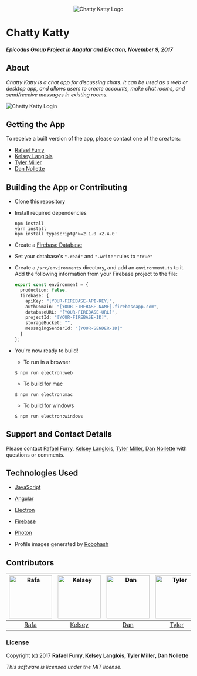 <p align="center">
  <img src="https://user-images.githubusercontent.com/13779974/32600186-a38fc8bc-c4f3-11e7-84d8-9b587ea8f6d9.png" alt="Chatty Katty Logo">
</p>

# Chatty Katty

##### _Epicodus Group Project in Angular and Electron, November 9, 2017_

## About

_Chatty Katty is a chat app for discussing chats. It can be used as a web or desktop app, and allows users to create accounts, make chat rooms, and send/receive messages in existing rooms._

![Chatty Katty Login](https://user-images.githubusercontent.com/13779974/32600403-594ef72c-c4f4-11e7-87a4-b678669781e6.png)


## Getting the App

To receive a built version of the app, please contact one of the creators:
  * [Rafael Furry](rfurry@gmail.com)
  * [Kelsey Langlois](mailto:kels.langlois@gmail.com)
  * [Tyler Miller](Tylermiller94@gmail.com)
  * [Dan Nollette](mailto:nollette.dan@gmail.com)

## Building the App or Contributing

* Clone this repository
* Install required dependencies
  ```
  npm install
  yarn install
  npm install typescript@'>=2.1.0 <2.4.0'
  ```
* Create a [Firebase Database](https://firebase.google.com/)
* Set your database's ```".read"``` and ```".write"``` rules to ```"true"```
* Create a ```/src/environments``` directory, and add an ```environment.ts``` to it. Add the following information from your Firebase project to the file:
  ```typescript
  export const environment = {
    production: false,
    firebase: {
      apiKey: "[YOUR-FIREBASE-API-KEY]",
      authDomain: "[YOUR-FIREBASE-NAME].firebaseapp.com",
      databaseURL: "[YOUR-FIREBASE-URL]",
      projectId: "[YOUR-FIREBASE-ID]",
      storageBucket: "",
      messagingSenderId: "[YOUR-SENDER-ID]"
    }
  };

  ```
* You're now ready to build!

  * To run in a browser
  ```
  $ npm run electron:web
  ```

  * To build for mac
  ```
  $ npm run electron:mac
  ```

  * To build for windows
  ```
  $ npm run electron:windows
  ```

## Support and Contact Details

Please contact [Rafael Furry](rfurry@gmail.com), [Kelsey Langlois](mailto:kels.langlois@gmail.com), [Tyler Miller](Tylermiller94@gmail.com), [Dan Nollette](mailto:nollette.dan@gmail.com) with questions or comments.


## Technologies Used

* [JavaScript](https://www.javascript.com/)
* [Angular](https://angular.io/)
* [Electron](https://electron.atom.io/)
* [Firebase](https://firebase.google.com/)
* [Photon](http://photonkit.com/)

* Profile images generated by [Robohash](https://robohash.org/)


## Contributors

| [<img alt="Rafa" src="https://avatars0.githubusercontent.com/u/13779974?s=460&v=4" width="117">](https://github.com/bullthistle) | [<img alt="Kelsey" src="https://avatars3.githubusercontent.com/u/25832730?s=460&v=4" width="117">](https://github.com/langlk) | [<img alt="Dan" src="https://avatars1.githubusercontent.com/u/12767468?s=460&v=4" width="117">](https://github.com/Dan-Nollette) | [<img alt="Tyler" src="https://avatars1.githubusercontent.com/u/30584928?s=460&v=4" width="117">](https://github.com/Tylermiller94) |
|:---:|:---:|:---:|:---:|
|[Rafa](https://github.com/bullthistle)|[Kelsey](https://github.com/langlk)|[Dan](https://github.com/Dan-Nollette)|[Tyler](https://github.com/Tylermiller94)|

### License

Copyright (c) 2017 **Rafael Furry, Kelsey Langlois, Tyler Miller, Dan Nollette**

*This software is licensed under the MIT license.*
